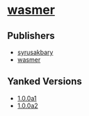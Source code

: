 # [wasmer](https://pypi.org/project/wasmer)



## Publishers
- [syrusakbary](https://pypi.org/user/syrusakbary)
- [wasmer](https://pypi.org/user/wasmer)


## Yanked Versions
- [1.0.0a1](https://pypi.org/project/wasmer/1.0.0a1)
- [1.0.0a2](https://pypi.org/project/wasmer/1.0.0a2)
 